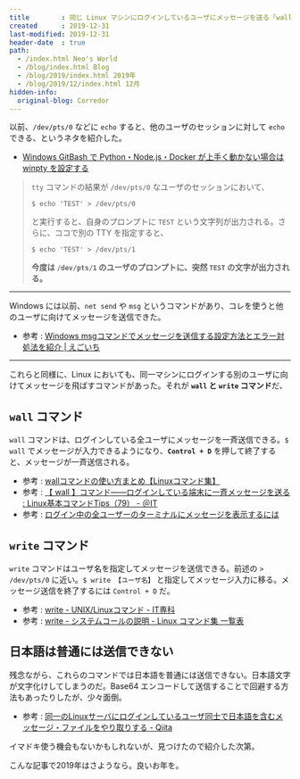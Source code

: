 ```yaml
---
title        : 同じ Linux マシンにログインしているユーザにメッセージを送る「wall」「write」コマンド
created      : 2019-12-31
last-modified: 2019-12-31
header-date  : true
path:
  - /index.html Neo's World
  - /blog/index.html Blog
  - /blog/2019/index.html 2019年
  - /blog/2019/12/index.html 12月
hidden-info:
  original-blog: Corredor
---
```


以前、`/dev/pts/0` などに `echo` すると、他のユーザのセッションに対して `echo` できる、というネタを紹介した。

- [Windows GitBash で Python・Node.js・Docker が上手く動かない場合は winpty を設定する](/blog/2019/05/24-01.html)

> `tty` コマンドの結果が `/dev/pts/0` なユーザのセッションにおいて、
> 
> `$ echo 'TEST' > /dev/pts/0`
> 
> と実行すると、自身のプロンプトに `TEST` という文字列が出力される。さらに、ココで別の TTY を指定すると、
> 
> `$ echo 'TEST' > /dev/pts/1`
> 
> **今度は `/dev/pts/1` のユーザのプロンプトに、突然 `TEST` の文字が出力される。**

---

Windows には以前、`net send` や `msg` というコマンドがあり、コレを使うと他のユーザに向けてメッセージを送信できた。

- 参考 : [Windows msgコマンドでメッセージを送信する設定方法とエラー対処法を紹介 | えごいち](https://egoiste1.net/sending-message-msg-command/)

---

これらと同様に、Linux においても、同一マシンにログインする別のユーザに向けてメッセージを飛ばすコマンドがあった。それが **`wall` と `write` コマンド**だ、

## `wall` コマンド

`wall` コマンドは、ログインしている全ユーザにメッセージを一斉送信できる。`$ wall` でメッセージが入力できるようになり、**`Control + D`** を押して終了すると、メッセージが一斉送信される。

- 参考 : [wallコマンドの使い方まとめ【Linuxコマンド集】](https://eng-entrance.com/linux-command-wall)
- 参考 : [【 wall 】コマンド――ログインしている端末に一斉メッセージを送る : Linux基本コマンドTips（79） - ＠IT](https://www.atmarkit.co.jp/ait/articles/1701/20/news010.html)
- 参考 : [ログイン中の全ユーザーのターミナルにメッセージを表示するには](https://www.atmarkit.co.jp/flinux/rensai/linuxtips/206showmsgau.html)

## `write` コマンド

`write` コマンドはユーザ名を指定してメッセージを送信できる。前述の `> /dev/pts/0` に近い。`$ write 【ユーザ名】` と指定してメッセージ入力に移る。メッセージ送信を終了するには `Control + D` だ。

- 参考 : [write - UNIX/Linuxコマンド - IT専科](http://www.itsenka.com/contents/development/unix-linux/write.html)
- 参考 : [write - システムコールの説明 - Linux コマンド集 一覧表](https://kazmax.zpp.jp/cmd/w/write.2.html)

## 日本語は普通には送信できない

残念ながら、これらのコマンドでは日本語を普通には送信できない。日本語文字が文字化けしてしまうのだ。Base64 エンコードして送信することで回避する方法もあったりしたが、少々面倒。

- 参考 : [同一のLinuxサーバにログインしているユーザ同士で日本語を含むメッセージ・ファイルをやり取りする - Qiita](https://qiita.com/Tats_U_/items/71dc5b2d7c63b0112b07)

イマドキ使う機会もないかもしれないが、見つけたので紹介した次第。

こんな記事で2019年はさようなら。良いお年を。
